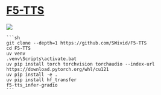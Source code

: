# [F5-TTS](https://github.com/SWivid/F5-TTS)

![](https://img.shields.io/github/license/SWivid/F5-TTS?style=flat-square)

````{tab} From source
```sh
git clone --depth=1 https://github.com/SWivid/F5-TTS
cd F5-TTS
uv venv
.venv\Scripts\activate.bat
uv pip install torch torchvision torchaudio --index-url https://download.pytorch.org/whl/cu121
uv pip install -e .
uv pip install hf_transfer
f5-tts_infer-gradio
```
````